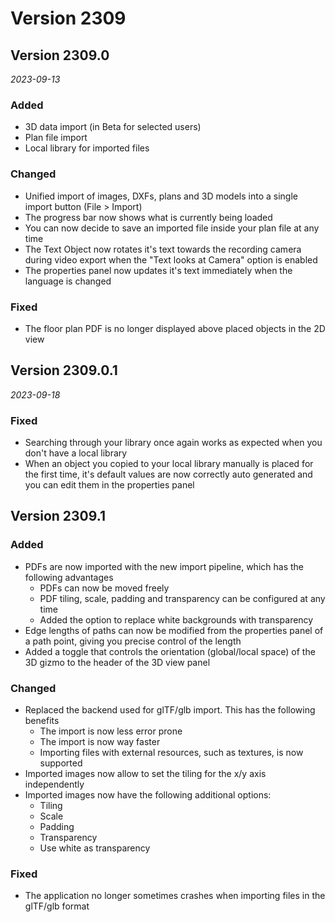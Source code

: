 # Version 2309

## Version 2309.0
_2023-09-13_

### Added

* 3D data import (in Beta for selected users)
* Plan file import
* Local library for imported files

### Changed

* Unified import of images, DXFs, plans and 3D models into a single import button (File > Import)
* The progress bar now shows what is currently being loaded
* You can now decide to save an imported file inside your plan file at any time
* The Text Object now rotates it's text towards the recording camera during video export when the "Text looks at Camera" option is enabled
* The properties panel now updates it's text immediately when the language is changed

### Fixed

* The floor plan PDF is no longer displayed above placed objects in the 2D view

## Version 2309.0.1
_2023-09-18_

### Fixed

* Searching through your library once again works as expected when you don't have a local library
* When an object you copied to your local library manually is placed for the first time, it's default values are now correctly auto generated and you can edit them in the properties panel

## Version 2309.1

### Added

* PDFs are now imported with the new import pipeline, which has the following advantages
    * PDFs can now be moved freely
    * PDF tiling, scale, padding and transparency can be configured at any time
    * Added the option to replace white backgrounds with transparency
* Edge lengths of paths can now be modified from the properties panel of a path point, giving you precise control of the length
* Added a toggle that controls the orientation (global/local space) of the 3D gizmo to the header of the 3D view panel

### Changed

* Replaced the backend used for glTF/glb import. This has the following benefits
    * The import is now less error prone
    * The import is now way faster
    * Importing files with external resources, such as textures, is now supported
* Imported images now allow to set the tiling for the x/y axis independently
* Imported images now have the following additional options:
    * Tiling
    * Scale
    * Padding
    * Transparency
    * Use white as transparency

### Fixed

* The application no longer sometimes crashes when importing files in the glTF/glb format
